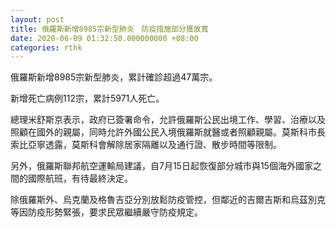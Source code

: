 ```yaml
---
layout: post
title: 俄羅斯新增8985宗新型肺炎　防疫措施部分獲放寬
date: 2020-06-09 01:32:50.000000000 +08:00
categories: rthk
---
```


俄羅斯新增8985宗新型肺炎，累計確診超過47萬宗。

新增死亡病例112宗，累計5971人死亡。

總理米舒斯京表示，政府已簽署命令，允許俄羅斯公民出境工作、學習、治療以及照顧在國外的親屬，同時允許外國公民入境俄羅斯就醫或者照顧親屬。莫斯科市長索比亞寧透露，莫斯科會解除居家隔離以及通行證、散步時間等限制。

另外，俄羅斯聯邦航空運輸局建議，自7月15日起恢復部分城市與15個海外國家之間的國際航班，有待最終決定。

除俄羅斯外、烏克蘭及格魯吉亞分別放鬆防疫管控，但鄰近的吉爾吉斯和烏茲別克等因防疫形勢緊張，要求民眾繼續嚴守防疫規定。
